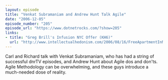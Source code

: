 ```yaml
---
layout: episode
title: "Venkat Subramaniam and Andrew Hunt Talk Agile"
date: "2006-12-05"
episode_number: "205"
episode_url: "https://www.dotnetrocks.com/?show=205"
links:
- title: "Greg Brill's Infusion NYC Offer (KH6)"
  url: "http://www.intellectualhedonism.com/2006/08/16/FreeApartmentInNYCForOneYearOnTopOfANewYorkSalary.aspx"
---
```


Carl and Richard talk with Venkat Subramaniam, who has had a string of successful dnrTV episodes, and Andrew Hunt about Agile dos and don'ts. Agile Methodology can be overwhelming, and these guys introduce a much-needed dose of reality.
